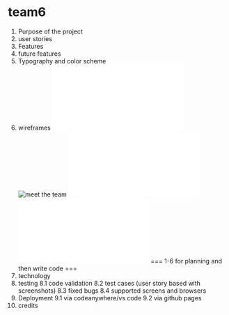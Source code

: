 # team6

1. Purpose of the project
2. user stories
3. Features
4. future features
5. Typography and color scheme
6. wireframes
   ![home page](Home_page.pdf)
   ![meet the team](Meet_the_tem.pdf.jpg)
   ![quiz](Quiz_page.pdf)
   ![women's profile](Profile_of_women_page.pdf)
=== 1-6 for planning and then write code ===
8. technology
9. testing
   8.1 code validation
   8.2 test cases (user story based with screenshots)
   8.3 fixed bugs
   8.4 supported screens and browsers
10. Deployment
   9.1 via codeanywhere/vs code
   9.2 via github pages
11. credits

